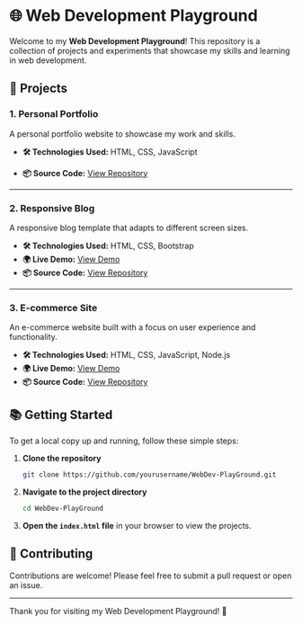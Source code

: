 # 🌐 Web Development Playground

Welcome to my **Web Development Playground**! This repository is a collection of projects and experiments that showcase my skills and learning in web development.

## 🚀 Projects

### 1. Personal Portfolio

A personal portfolio website to showcase my work and skills.

- **🛠 Technologies Used:** HTML, CSS, JavaScript
<!-- - **🌍 Live Demo:** [View Demo](#) -->
- **📦 Source Code:** [View Repository](#)

---

### 2. Responsive Blog

A responsive blog template that adapts to different screen sizes.

- **🛠 Technologies Used:** HTML, CSS, Bootstrap
- **🌍 Live Demo:** [View Demo](#)
- **📦 Source Code:** [View Repository](#)

---

### 3. E-commerce Site

An e-commerce website built with a focus on user experience and functionality.

- **🛠 Technologies Used:** HTML, CSS, JavaScript, Node.js
- **🌍 Live Demo:** [View Demo](#)
- **📦 Source Code:** [View Repository](#)

## 📚 Getting Started

To get a local copy up and running, follow these simple steps:

1. **Clone the repository**

    ```bash
    git clone https://github.com/yourusername/WebDev-PlayGround.git
    ```

2. **Navigate to the project directory**

    ```bash
    cd WebDev-PlayGround
    ```

3. **Open the `index.html` file** in your browser to view the projects.

## 🤝 Contributing

Contributions are welcome! Please feel free to submit a pull request or open an issue.

---

Thank you for visiting my Web Development Playground! 🌟
